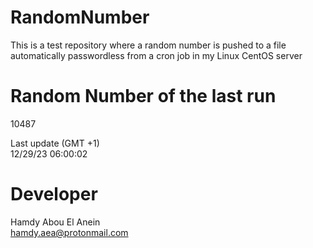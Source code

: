 # RandomNumber    
This is a test repository where a random number is pushed to a file automatically passwordless from a cron job in my Linux CentOS server    
# Random Number of the last run   
10487
      
Last update (GMT +1)    
12/29/23 06:00:02
# Developer    
Hamdy Abou El Anein   
hamdy.aea@protonmail.com
